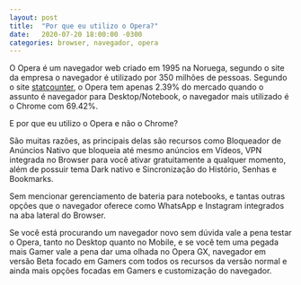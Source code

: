 ```yaml
---
layout: post
title:  "Por que eu utilizo o Opera?"
date:   2020-07-20 18:00:00 -0300
categories: browser, navegador, opera
---
```


 O Opera é um navegador web criado em 1995 na Noruega, segundo o site da empresa o navegador é utilizado por 350 milhões de pessoas. Segundo o site [statcounter][statcounter], o Opera tem apenas 2.39% do mercado quando o assunto é navegador para Desktop/Notebook, o navegador mais utilizado é o Chrome com 69.42%.

 E por que eu utilizo o Opera e não o Chrome?

São muitas razões, as principais delas são recursos como Bloqueador de Anúncios Nativo que bloqueia até mesmo anúncios em Vídeos, VPN integrada no Browser para você ativar gratuitamente a qualquer momento, além de possuir tema Dark nativo e Sincronização do Histório, Senhas e Bookmarks.

Sem mencionar gerenciamento de bateria para notebooks, e tantas outras opções que o navegador oferece como WhatsApp e Instagram integrados na aba lateral do Browser.

Se você está procurando um navegador novo sem dúvida vale a pena testar o Opera, tanto no Desktop quanto no Mobile, e se você tem uma pegada mais Gamer vale a pena dar uma olhada no Opera GX, navegador em versão Beta focado em Gamers com todos os recursos da versão normal e ainda mais opções focadas em Gamers e customização do navegador.


 [statcounter]: https://gs.statcounter.com/browser-market-share/desktop/worldwide
